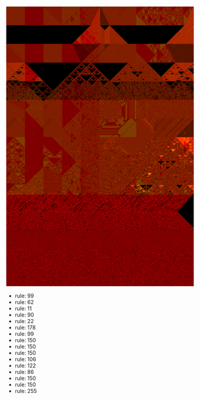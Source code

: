 ![photo](./output.png) 
 * rule: 99
* rule: 62
* rule: 11
* rule: 90
* rule: 22
* rule: 178
* rule: 99
* rule: 150
* rule: 150
* rule: 150
* rule: 106
* rule: 122
* rule: 86
* rule: 150
* rule: 150
* rule: 255
